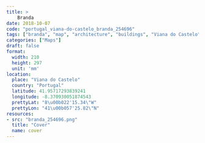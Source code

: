 ```yaml
---
title: > 
    Branda
date: 2018-10-07
code: "portugal_viana-do-castelo_branda_254696"
tags: ["branda", "map", "architecture", "buildings", "Viana do Castelo", "Portugal"]
categories: ["Maps"]
draft: false
format:
  width: 210
  height: 297
  unit: 'mm'
location:
  place: "Viana do Castelo"
  country: "Portugal"
  latitude: 41.95717293839241
  longitude: -8.370930051874543
  prettyLat: "8\u00b022'15.34\"W"
  prettyLon: "41\u00b057'25.82\"N"
resources:
- src: "branda_254696.png"
  title: "Cover"
  name: cover
---
```

